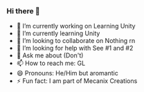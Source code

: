 ### Hi there 👋

- 🔭 I’m currently working on Learning Unity
- 🌱 I’m currently learning Unity
- 👯 I’m looking to collaborate on Nothing rn
- 🤔 I’m looking for help with See #1 and #2
- 💬 Ask me about (Don't)
- 📫 How to reach me: GL
- 😄 Pronouns: He/Him but aromantic
- ⚡ Fun fact: I am part of Mecanix Creations
